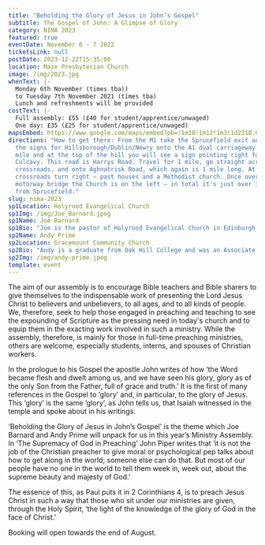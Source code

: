 ```yaml
---
title: "Beholding the Glory of Jesus in John’s Gospel"
subtitle: The Gospel of John: A Glimpse of Glory
category: NIMA 2023
featured: true
eventDate: November 6 - 7 2022
ticketsLink: null
postDate: 2023-12-22T15:35:00
location: Maze Presbyterian Church
image: /img/2023.jpg
whenText: |-
  Monday 6th November (times tba))
  to Tuesday 7th November 2021 (times tba)
  Lunch and refreshments will be provided
costText: |-
  Full assembly: £55 (£40 for student/apprentice/unwaged)
  One day: £35 (£25 for student/apprentice/unwaged)
mapsEmbed: https://www.google.com/maps/embed?pb=!1m18!1m12!1m3!1d2318.0010047523247!2d-6.117361399999999!3d54.480564099999995!2m3!1f0!2f0!3f0!3m2!1i1024!2i768!4f13.1!3m3!1m2!1s0x486103191e37a8d1%3A0x2af07ebaec4c8898!2sMaze%20Presbyterian%20Church!5e0!3m2!1sen!2suk!4v1628795706431!5m2!1sen!2suk
directions: "How to get there: From the M1 take the Sprucefield exit and follow
  the signs for Hillsborough/Dublin/Newry onto the A1 dual carriageway. After 1
  mile and at the top of the hill you will see a sign pointing right for
  Culcavy. This road is Harrys Road. Travel for 1 mile, go straight across the
  crossroads, and onto Aghnatrisk Road, which again is 1 mile long. At this
  crossroads turn right – past houses and a Methodist church. Once over the
  motorway bridge the Church is on the left – in total it's just over 3 miles
  from Sprucefield."
slug: nima-2023
sp1Location: Holyrood Evangelical Church
sp1Img: /img/Joe_Barnard.jpeg
sp1Name: Joe Barnard
sp1Bio: "Joe is the pastor of Holyrood Evangelical Church in Edinburgh and the executive director of Cross Training Ministries, a discipleship ministry focused on training men in spiritual fitness. He is originally from New Orleans in the United States but has ministered in Scotland for more than 10 years. He is the author of three books — The Way Forward: A road map for spiritual growth for men in the twenty-first century; Surviving the Trenches: Killing sin before it kills you; Hymn Workouts: 100 exercises to set your heart ablaze — published by Christian Focus. He is married to Anna and has four children."
sp2Name: Andy Prime
sp2Location: Gracemount Community Church
sp2Bio: "Andy is a graduate from Oak Hill College and was an Associate Pastor at Charlotte Chapel in Edinburgh from 2010. In September 2014 he left Charlotte Chapel to join 20schemes, a church planting movement working in Scotland's most deprived areas. Andy and his wife, Sarah, who had previously worked in Gracemount — one of the housing schemes in Edinburgh — for 13 years reaching young people, subsequently planted Gracemount Community Church in 2017."
sp2Img: /img/andy-prime.jpeg
template: event
---
```

The aim of our assembly is to encourage Bible teachers and Bible sharers to give themselves to the indispensable work of presenting the Lord Jesus Christ to believers and unbelievers, to all ages, and to all kinds of people. We, therefore, seek to help those engaged in preaching and teaching to see the expounding of Scripture as the pressing need in today's church and to equip them in the exacting work involved in such a ministry. While the assembly, therefore, is mainly for those in full-time preaching ministries, others are welcome, especially students, interns, and spouses of Christian workers.

In the prologue to his Gospel the apostle John writes of how ‘the Word became flesh and dwelt among us, and we have seen his glory, glory as of the only Son from the Father, full of grace and truth.’ It is the first of many references in the Gospel to ‘glory’ and, in particular, to the glory of Jesus. This ‘glory’ is the same ‘glory’, as John tells us, that Isaiah witnessed in the temple and spoke about in his writings.

‘Beholding the Glory of Jesus in John’s Gospel’ is the theme which Joe Barnard and Andy Prime will unpack for us in this year’s Ministry Assembly. 
In ‘The Supremacy of God in Preaching’ John Piper writes that ‘it is not the job of the Christian preacher to give moral or psychological pep talks about how to get along in the world; someone else can do that. But most of our people have no one in the world to tell them week in, week out, about the supreme beauty and majesty of God.’

The essence of this, as Paul puts it in 2 Corinthians 4, is to preach Jesus Christ in such a way that those who sit under our ministries are given, through the Holy Spirit, ‘the light of the knowledge of the glory of God in the face of Christ.’

Booking will open towards the end of August.
